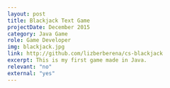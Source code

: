```yaml
---
layout: post
title: Blackjack Text Game
projectDate: December 2015
category: Java Game
role: Game Developer
img: blackjack.jpg
link: http://github.com/lizberberena/cs-blackjack
excerpt: This is my first game made in Java.
relevant: "no"
external: "yes"
---
```

